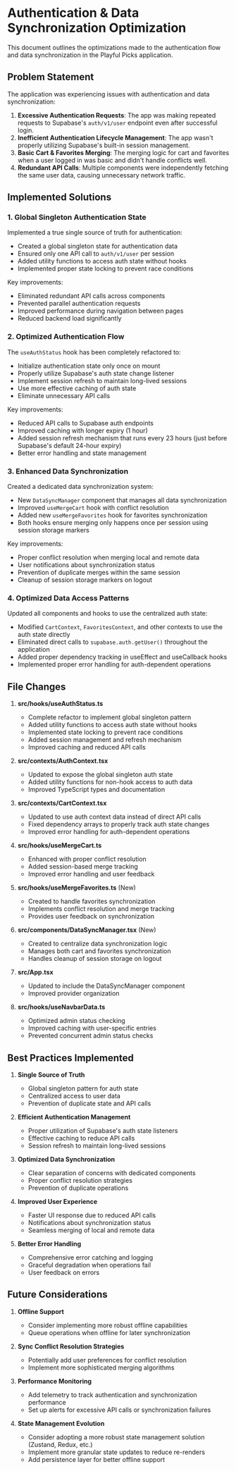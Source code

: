 # Authentication & Data Synchronization Optimization

This document outlines the optimizations made to the authentication flow and data synchronization in the Playful Picks application.

## Problem Statement

The application was experiencing issues with authentication and data synchronization:

1. **Excessive Authentication Requests**: The app was making repeated requests to Supabase's `auth/v1/user` endpoint even after successful login.
2. **Inefficient Authentication Lifecycle Management**: The app wasn't properly utilizing Supabase's built-in session management.
3. **Basic Cart & Favorites Merging**: The merging logic for cart and favorites when a user logged in was basic and didn't handle conflicts well.
4. **Redundant API Calls**: Multiple components were independently fetching the same user data, causing unnecessary network traffic.

## Implemented Solutions

### 1. Global Singleton Authentication State

Implemented a true single source of truth for authentication:

- Created a global singleton state for authentication data
- Ensured only one API call to `auth/v1/user` per session
- Added utility functions to access auth state without hooks
- Implemented proper state locking to prevent race conditions

Key improvements:

- Eliminated redundant API calls across components
- Prevented parallel authentication requests
- Improved performance during navigation between pages
- Reduced backend load significantly

### 2. Optimized Authentication Flow

The `useAuthStatus` hook has been completely refactored to:

- Initialize authentication state only once on mount
- Properly utilize Supabase's auth state change listener
- Implement session refresh to maintain long-lived sessions
- Use more effective caching of auth state
- Eliminate unnecessary API calls

Key improvements:

- Reduced API calls to Supabase auth endpoints
- Improved caching with longer expiry (1 hour)
- Added session refresh mechanism that runs every 23 hours (just before Supabase's default 24-hour expiry)
- Better error handling and state management

### 3. Enhanced Data Synchronization

Created a dedicated data synchronization system:

- New `DataSyncManager` component that manages all data synchronization
- Improved `useMergeCart` hook with conflict resolution
- Added new `useMergeFavorites` hook for favorites synchronization
- Both hooks ensure merging only happens once per session using session storage markers

Key improvements:

- Proper conflict resolution when merging local and remote data
- User notifications about synchronization status
- Prevention of duplicate merges within the same session
- Cleanup of session storage markers on logout

### 4. Optimized Data Access Patterns

Updated all components and hooks to use the centralized auth state:

- Modified `CartContext`, `FavoritesContext`, and other contexts to use the auth state directly
- Eliminated direct calls to `supabase.auth.getUser()` throughout the application
- Added proper dependency tracking in useEffect and useCallback hooks
- Implemented proper error handling for auth-dependent operations

## File Changes

1. **src/hooks/useAuthStatus.ts**

   - Complete refactor to implement global singleton pattern
   - Added utility functions to access auth state without hooks
   - Implemented state locking to prevent race conditions
   - Added session management and refresh mechanism
   - Improved caching and reduced API calls

2. **src/contexts/AuthContext.tsx**

   - Updated to expose the global singleton auth state
   - Added utility functions for non-hook access to auth data
   - Improved TypeScript types and documentation

3. **src/contexts/CartContext.tsx**

   - Updated to use auth context data instead of direct API calls
   - Fixed dependency arrays to properly track auth state changes
   - Improved error handling for auth-dependent operations

4. **src/hooks/useMergeCart.ts**

   - Enhanced with proper conflict resolution
   - Added session-based merge tracking
   - Improved error handling and user feedback

5. **src/hooks/useMergeFavorites.ts** (New)

   - Created to handle favorites synchronization
   - Implements conflict resolution and merge tracking
   - Provides user feedback on synchronization

6. **src/components/DataSyncManager.tsx** (New)

   - Created to centralize data synchronization logic
   - Manages both cart and favorites synchronization
   - Handles cleanup of session storage on logout

7. **src/App.tsx**

   - Updated to include the DataSyncManager component
   - Improved provider organization

8. **src/hooks/useNavbarData.ts**
   - Optimized admin status checking
   - Improved caching with user-specific entries
   - Prevented concurrent admin status checks

## Best Practices Implemented

1. **Single Source of Truth**

   - Global singleton pattern for auth state
   - Centralized access to user data
   - Prevention of duplicate state and API calls

2. **Efficient Authentication Management**

   - Proper utilization of Supabase's auth state listeners
   - Effective caching to reduce API calls
   - Session refresh to maintain long-lived sessions

3. **Optimized Data Synchronization**

   - Clear separation of concerns with dedicated components
   - Proper conflict resolution strategies
   - Prevention of duplicate operations

4. **Improved User Experience**

   - Faster UI response due to reduced API calls
   - Notifications about synchronization status
   - Seamless merging of local and remote data

5. **Better Error Handling**
   - Comprehensive error catching and logging
   - Graceful degradation when operations fail
   - User feedback on errors

## Future Considerations

1. **Offline Support**

   - Consider implementing more robust offline capabilities
   - Queue operations when offline for later synchronization

2. **Sync Conflict Resolution Strategies**

   - Potentially add user preferences for conflict resolution
   - Implement more sophisticated merging algorithms

3. **Performance Monitoring**

   - Add telemetry to track authentication and synchronization performance
   - Set up alerts for excessive API calls or synchronization failures

4. **State Management Evolution**
   - Consider adopting a more robust state management solution (Zustand, Redux, etc.)
   - Implement more granular state updates to reduce re-renders
   - Add persistence layer for better offline support
